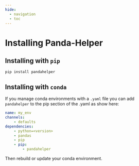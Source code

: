 ```yaml
---
hide:
  - navigation
  - toc
---
```


# Installing Panda-Helper

## Installing with `pip`

```shell
pip install pandahelper
```

## Installing with `conda`
If you manage conda environments with a `.yaml` file you can add `pandahelper`
to the pip section of the .yaml as show here:
```yaml
name: my_env
channels:
    - defaults
dependencies:
    - python=<version>
    - pandas
    - pip
    - pip:
        - pandahelper
```
Then rebuild or update your conda environment.

